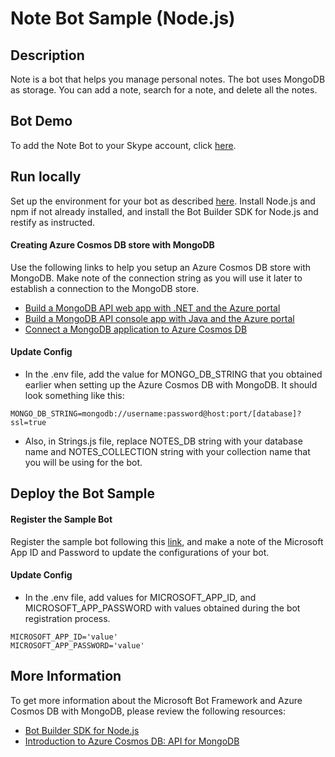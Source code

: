 # Note Bot Sample (Node.js)

## Description
Note is a bot that helps you manage personal notes. The bot uses MongoDB as storage. You can add a note, search for a note, and delete all the notes.

## Bot Demo
To add the Note Bot to your Skype account, click [here](https://join.skype.com/bot/9d35aa86-9465-4391-8bd5-2463fe357d89).

## Run locally
Set up the environment for your bot as described [here](https://docs.microsoft.com/en-us/bot-framework/nodejs/bot-builder-nodejs-quickstart). Install Node.js and npm if not already installed, and install the Bot Builder SDK for Node.js and restify as instructed.

#### Creating Azure Cosmos DB store with MongoDB

Use the following links to help you setup an Azure Cosmos DB store with MongoDB.  Make note of the connection string as you will use it later to establish a connection to the MongoDB store.

- [Build a MongoDB API web app with .NET and the Azure portal](https://docs.microsoft.com/en-us/azure/cosmos-db/create-mongodb-dotnet)
- [Build a MongoDB API console app with Java and the Azure portal](https://docs.microsoft.com/en-us/azure/cosmos-db/create-mongodb-java)
- [Connect a MongoDB application to Azure Cosmos DB](https://docs.microsoft.com/en-us/azure/cosmos-db/connect-mongodb-account)

#### Update Config

- In the .env file, add the value for MONGO_DB_STRING that you obtained earlier when setting up the Azure Cosmos DB with MongoDB. It should look something like this:
```
MONGO_DB_STRING=mongodb://username:password@host:port/[database]?ssl=true
```
- Also, in Strings.js file, replace NOTES_DB string with your database name and NOTES_COLLECTION string with your collection name that you will be using for the bot.

## Deploy the Bot Sample

#### Register the Sample Bot
Register the sample bot following this [link](https://docs.microsoft.com/en-us/bot-framework/portal-register-bot), and make a note of the Microsoft App ID and Password to update the configurations of your bot.

#### Update Config

- In the .env file, add values for MICROSOFT_APP_ID, and MICROSOFT_APP_PASSWORD with values obtained during the bot registration process.
```
MICROSOFT_APP_ID='value'
MICROSOFT_APP_PASSWORD='value'
```

## More Information
To get more information about the Microsoft Bot Framework and Azure Cosmos DB with MongoDB, please review the following resources:
- [Bot Builder SDK for Node.js](https://docs.microsoft.com/en-us/bot-framework/nodejs/bot-builder-nodejs-overview)
- [Introduction to Azure Cosmos DB: API for MongoDB](https://docs.microsoft.com/en-us/azure/cosmos-db/mongodb-introduction)
